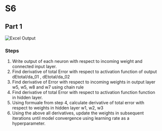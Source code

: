 # S6
## Part 1
![Excel Output](https://github.com/PRIYE/S6/assets/7592375/b28beca5-92d0-44c6-bd70-1176715473c3)

### Steps
1. Write output of each neuron with respect to incoming weight and connected input layer.
2. Find derivative of total Error with respect to activation function of output dEtotal/da_01 ,  dEtotal/da_02
3. Find derivative of Error with respect to incoming weights in output layer w5, w5, w8 and w7 using chain rule
4. Find derivative of total Error with respect to activation function function in hidden layer.
5. Using  formuale from step 4, calculate derivative of total error with respect to weights in hidden layer w1, w2, w3
6. Using the above all derivatives, update the weights in subsequent iterations until model convergence using learning rate as a hyperparameter.
    
